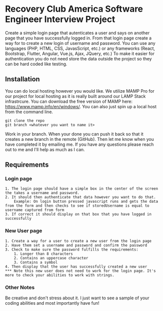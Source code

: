 # Recovery Club America Software Engineer Interview Project

Create a simple login page that autenticates a user and says on another page that you have successfully logged in. From that login page create a way for to create a new login of username and password. You can use any languages (PHP, HTML, CSS, JavasScript, etc.) or any frameworks (React, Bootstrap, Flutter, Angular, Vue.js, Ajax, JQuery, etc.) To make it easier for authentication you do not need store the data outside the project so they can be hard coded like testing.

## Installation
You can do local hosting however you would like. We utilize MAMP Pro for our project for local hosting as it is really built around our LAMP Stack infrastrcure. You can download the free version of MAMP here: https://www.mamp.info/en/windows/. You can also just spin up a local host from the command line.

```
git clone the repo
git branch <whatever you want to name it>
```
Work in your branch. When your done you can push it back so that it creates a new branch in the remote (GitHub). Then let me know when you have completed it by emailing me.
If you have any questions please reach out to me and I'll help as much as I can.

## Requirements
### Login page
    1. The login page should have a simple box in the center of the screen the takes a username and password.
    2. It should then authenticate that data however you want to do that.
        Example: On login button pressed javascript runs and gets the data from the form and then checks to see if storedUsername is equal to username captured from form
    3. If correct it should display on that box that you have logged in successfully

### New User page
    1. Create a way for a user to create a new user from the login page
    2. Have them set a username and password and confirm the password
    3. Check to make sure the password fulfills the requirements:
        1. Longer than 8 characters
        2. Contains an uppercase character
        3. Contains a symbol
    4. Then display that the user has successfully created a new user
    *** Note this new user does not need to work for the login page. It's more to check your abilities to work with strings.

### Other Notes
Be creative and don't stress about it. I just want to see a sample of your coding abilities and most importantly have fun!




